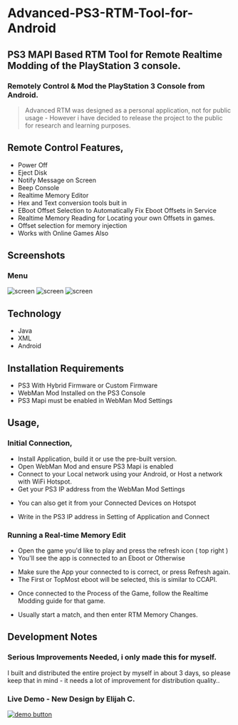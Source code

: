 # Advanced-PS3-RTM-Tool-for-Android
## PS3 MAPI Based RTM Tool for Remote Realtime Modding of the PlayStation 3 console.
### Remotely Control & Mod the PlayStation 3 Console from Android.

> Advanced RTM was designed as a personal application, not for public usage - However i have decided to release the project to the public for research and learning purposes.

## Remote Control Features,
* Power Off
* Eject Disk
* Notify Message on Screen
* Beep Console
* Realtime Memory Editor
* Hex and Text conversion tools buit in
* EBoot Offset Selection to Automatically Fix Eboot Offsets in Service
* Realtime Memory Reading for Locating your own Offsets in games.
* Offset selection for memory injection
* Works with Online Games Also


## Screenshots
### Menu
![screen](https://github.com/WokeWorld/Advanced-PS3-RTM-Tool-for-Android/blob/master/Screenshot_2020-06-21-18-22-29.jpg)
![screen](https://github.com/WokeWorld/Advanced-PS3-RTM-Tool-for-Android/blob/master/Screenshot_2020-06-21-18-21-47.jpg)
![screen](https://github.com/WokeWorld/Advanced-PS3-RTM-Tool-for-Android/blob/master/Screenshot_2020-06-21-18-22-00.jpg)

## Technology
* Java
* XML
* Android

## Installation Requirements
* PS3 With Hybrid Firmware or Custom Firmware
* WebMan Mod Installed on the PS3 Console
* PS3 Mapi must be enabled in WebMan Mod Settings

## Usage,
### Initial Connection,
* Install Application, build it or use the pre-built version.
* Open WebMan Mod and ensure PS3 Mapi is enabled
* Connect to your Local network using your Android, or Host a network with WiFi Hotspot.
* Get your PS3 IP address from the WebMan Mod Settings
 - You can also get it from your Connected Devices on Hotspot
* Write in the PS3 IP address in Setting of Application and Connect
 
### Running a Real-time Memory Edit
* Open the game you'd like to play and press the refresh icon ( top right )
* You'll see the app is connected to an Eboot or Otherwise
 - Make sure the App your connected to is correct, or press Refresh again.
 - The First or TopMost eboot will be selected, this is similar to CCAPI.
* Once connected to the Process of the Game, follow the Realtime Modding guide for that game.
- Usually start a match, and then enter RTM Memory Changes.


## Development Notes
### Serious Improvements Needed, i only made this for myself.
I built and distributed the entire project by myself in about 3 days, so please keep that in mind - it needs a lot of improvement for distribution quality..

### Live Demo - New Design by Elijah C.
[![demo button](https://i.imgur.com/3Ugm8J7.jpg)](https://github.com/WokeWorld/Advanced-PS3-RTM-Tool-for-Android/blob/master/AdvancedRTM.apk?raw=true) 


